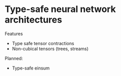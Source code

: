 # Type-safe neural network architectures



Features
* Type safe tensor contractions
* Non-cubical tensors (trees, streams)



Planned:
* Type-safe einsum